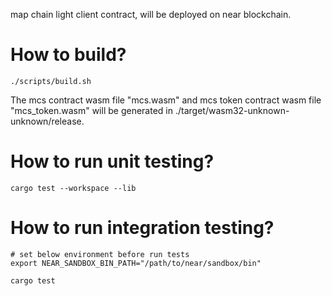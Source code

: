 
map chain light client contract, will be deployed on near blockchain.


# How to build?

```shell
./scripts/build.sh
```

The mcs contract wasm file "mcs.wasm" and mcs token contract wasm file "mcs_token.wasm" will be generated in ./target/wasm32-unknown-unknown/release.

# How to run unit testing?

```shell
cargo test --workspace --lib
```

# How to run integration testing?

```shell
# set below environment before run tests
export NEAR_SANDBOX_BIN_PATH="/path/to/near/sandbox/bin"

cargo test
```